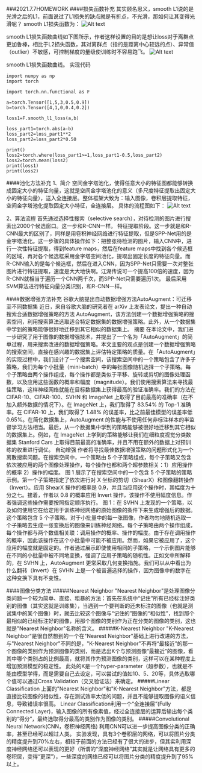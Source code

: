 ###2021.7.7HOMEWORK 
####损失函数补充
 其实顾名思义，smooth L1说的是光滑之后的L1，前面说过了L1损失的缺点就是有折点，不光滑，那如何让其变得光滑呢？ smooth L1损失函数为：
![Alt text](./4.png)

  smooth L1损失函数曲线如下图所示，作者这样设置的目的是想让loss对于离群点更加鲁棒，相比于L2损失函数，其对离群点（指的是距离中心较远的点）、异常值（outlier）不敏感，可控制梯度的量级使训练时不容易跑飞。 
  ![Alt text](./5.png)

  smooth L1损失函数曲线。 
 实现代码 
 

```
import numpy as np
import torch
 
import torch.nn.functional as F
 
a=torch.Tensor([1,5,3,0.5,0.9])
b=torch.Tensor([4,1,0,0.4,0.2])
 
loss1=F.smooth_l1_loss(a,b)
 
loss_part1=torch.abs(a-b)
loss_part2=loss_part1**2
loss_part2=loss_part2*0.50
 
print()
loss2=torch.where(loss_part1>=1,loss_part1-0.5,loss_part2)
loss2=torch.mean(loss2)
print(loss1)
print(loss2)
```

####池化方法补充
  1、简介 空间金字塔池化，使得任意大小的特征图都能够转换成固定大小的特征向量，这就是空间金字塔池化的意义（多尺度特征提取出固定大小的特征向量），送入全连接层。整体框架大致为：输入图像，卷积层提取特征，空间金字塔池化提取固定大小特征，全连接层。 
  具体的流程图如下：
![Alt text](./6.jpg)

 2、算法流程 首先通过选择性搜索（selective search），对待检测的图片进行搜索出2000个候选窗口。这一步和R-CNN一样。 特征提取阶段。这一步就是和R-CNN最大的区别了，同样是用卷积神经网络进行特征提取，但是SPP-Net用的是金字塔池化。这一步骤的具体操作如下：把整张待检测的图片，输入CNN中，进行一次性特征提取，得到feature maps，然后在feature maps中找到各个候选框的区域，再对各个候选框采用金字塔空间池化，提取出固定长度的特征向量。而R-CNN输入的是每个候选框，然后在进入CNN，因为SPP-Net只需要一次对整张图片进行特征提取，速度是大大地快啊。江湖传说可一个提高100倍的速度，因为R-CNN就相当于遍历一个CNN两千次，而SPP-Net只需要遍历1次。 最后采用SVM算法进行特征向量分类识别，和R-CNN一样。

####数据增强方法补充
谷歌大脑提出自动数据增强方法AutoAugment：可迁移至不同数据集
近日，来自谷歌大脑的研究者在 arXiv 上发表论文，提出一种自动搜索合适数据增强策略的方法 AutoAugment，该方法创建一个数据增强策略的搜索空间，利用搜索算法选取适合特定数据集的数据增强策略。此外，从一个数据集中学到的策略能够很好地迁移到其它相似的数据集上。
摘要
在本论文中，我们进一步研究了用于图像的数据增强技术，并提出了一个名为「AutoAugment」的简单过程，用来搜索改进的数据增强策略。本文主要的观点是创建一个数据增强策略的搜索空间，直接在感兴趣的数据集上评估特定策略的质量。在「AutoAugment」的实现过程中，我们设计了一个搜索空间，该搜索空间中的一个策略包含了许多子策略，我们为每个小批量（mini-batch）中的每张图像随机选择一个子策略。每个子策略由两个操作组成，每个操作都是类似于平移、旋转或剪切的图像处理函数，以及应用这些函数的概率和幅度（magnitude）。我们使用搜索算法来寻找最佳策略，这样神经网络就能在目标数据集上获得最高的验证准确率。我们的方法在 CIFAR-10、CIFAR-100、SVHN 和 ImageNet 上取得了目前最高的准确率（在不加入额外数据的情况下）。在 ImageNet 上，我们取得了 83.54% 的 Top-1 准确率。在 CIFAR-10 上，我们取得了 1.48% 的误差率，比之前最佳模型的误差率低 0.65%。在简化数据集上，AutoAugment 的性能与不使用任何非标注样本的半监督学习方法相当。最后，从一个数据集中学到的策略能够被很好地迁移到其它相似的数据集上。例如，在 ImageNet 上学到的策略能够让我们在细粒度视觉分类数据集 Stanford Cars 上取得目前最高的准确率，并且不用在额外的数据上对预训练的权重进行调优。
自动增强
作者将寻找最佳数据增强策略的问题形式化为一个离散搜索问题。在搜索空间中，一个策略由 5 个子策略组成，每个子策略又包含依次被应用的两个图像处理操作，每个操作也都和两个超参数相关：1）应用操作的概率 2）操作的幅度。
图 1 展示了在搜索空间中的一个包含 5 个子策略的策略示例。第一个子策略指定了依次进行对 X 坐标的剪切（ShearX）和图像翻转操作（Invert）。应用 ShearX 操作的概率是 0.9，并且当应用这个操作时，其幅度为十分之七。接着，作者以 0.8 的概率应用 Invert 操作，该操作不使用幅度信息。作者强调这些操作需要按照指定顺序执行。 图 1：在 SVHN 上发现的一个策略，以及如何使用它在给定用于训练神经网络的原始图像的条件下来生成增强后的数据。这个策略包含 5 个子策略。对于小批量中的每一张图像，作者均匀地随机选取一个子策略去生成一张变换后的图像来训练神经网络。每个子策略由两个操作组成，每个操作都与两个数值相关联：调用操作的概率、操作的幅度。由于存在调用操作的概率，因此该操作在这个小批量中可能不被应用。然而，如果它被应用了，这个应用的幅度就是固定的。作者通过展示即使使用相同的子策略，一个示例图片能够在不同的小批量中被不同地变换，强调了应用子策略的随机性。正如文中所解释的，在 SVHN 上，AutoAugment 更常采取几何变换措施。我们可以从中看出为什么翻转（Invert）在 SVHN 上是一个被普遍选择的操作，因为图像中的数字在这种变换下具有不变性。

####图像分类方法
#####Nearest Neighbor
"Nearest Neighbor"是处理图像分类问题一个较为简单、直接、粗暴的方法：首先在系统中“记住”所有已经标注好类别的图像（其实这就是训练集），当遇到一个要判断的还未标注的图像（也就是测试集中的某个图像）时，就去比较这个图像与“记住的”图像的“相似性”，找到那个最相似的已经标注好的图像，用那个图像的类别作为正在分类的图像的类别，这也就是"Nearest Neighbor"名称的含义。
#####K-Nearest Neighbor
"K-Nearest Neighbor"是很自然想到的一个在"Nearest Neighbor"基础上进行改进的方法，与"Nearest Neighbor"不同的是，"K-Nearest Neighbor"不再将“最接近”的那一个图像的类别作为预测图像的类别，而是选出K个与预测图像“最接近”的图像，看其中哪个类别占的比例最高，就将其作为预测图像的类别，这样可以在某种程度上增加预测模型的稳定性。
此处的K是一个hyper-parameter（超参数），也就是不能由模型学得，而是需要自己去设定，可以尝试的值如10、5、20等，具体选取哪个值可以通过Cross Validation（交叉验证法）来确定。
#####Linear Classification
上面的"Nearest Neighbor"和"K-Nearest Neighbor"方法，都是直接比较图像的相似性，存在测试效率太低的问题，并且不能够提取图像的语义信息，导致错误率很高。
Linear Classification利用一个“全连接层”(Fully Connected Layer)，输入图像的所有像素值，经过全连接层的运算后输出每个类别的“得分”，最终选取得分最高的类别作为图像的类别。
#####Convolutional Neural Network(CNN，卷积神经网络)
利用CNN可以进一步提高图像分类的正确率，甚至已经可以超过人类。
实验发现，具有3个卷积层的网络，可以将图片分类的精度提升到70%左右，相较于前面的方法已经有了很大的进步，但其实利用深度神经网络还可以表现的更好（所谓的“深度神经网络”其实就是让网络具有更多的卷积层，变得“更深”），一些深度的网络已经可以将图片分类的精度提升到了95%以上。